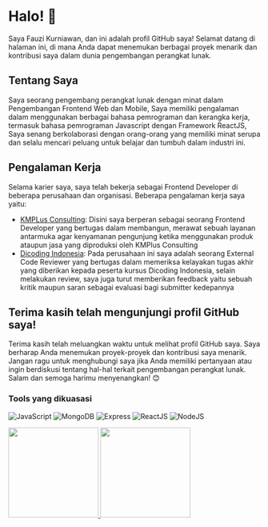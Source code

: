 # Halo! 👋
Saya Fauzi Kurniawan, dan ini adalah profil GitHub saya! Selamat datang di halaman ini, di mana Anda dapat menemukan berbagai proyek menarik dan kontribusi saya dalam dunia pengembangan perangkat lunak.

## Tentang Saya
Saya seorang pengembang perangkat lunak dengan minat dalam Pengembangan Frontend Web dan Mobile, Saya memiliki pengalaman dalam menggunakan berbagai bahasa pemrograman dan kerangka kerja, termasuk bahasa pemrograman Javascript dengan Framework ReactJS, Saya senang berkolaborasi dengan orang-orang yang memiliki minat serupa dan selalu mencari peluang untuk belajar dan tumbuh dalam industri ini.

## Pengalaman Kerja
Selama karier saya, saya telah bekerja sebagai Frontend Developer di beberapa perusahaan dan organisasi. Beberapa pengalaman kerja saya yaitu:

- [KMPLus Consulting](https://kmplus.co.id/): Disini saya berperan sebagai seorang Frontend Developer yang bertugas dalam membangun, merawat sebuah layanan antarmuka agar kenyamanan pengunjung ketika menggunakan produk ataupun jasa yang diproduksi oleh KMPlus Consulting
- [Dicoding Indonesia](https://www.dicoding.com/): Pada perusahaan ini saya adalah seorang External Code Reviewer yang bertugas dalam memeriksa kelayakan tugas akhir yang diberikan kepada peserta kursus Dicoding Indonesia, selain melakukan review, saya juga turut memberikan feedback yaitu sebuah kritik maupun saran sebagai evaluasi bagi submitter kedepannya

## Terima kasih telah mengunjungi profil GitHub saya!
Terima kasih telah meluangkan waktu untuk melihat profil GitHub saya. Saya berharap Anda menemukan proyek-proyek dan kontribusi saya menarik. Jangan ragu untuk menghubungi saya jika Anda memiliki pertanyaan atau ingin berdiskusi tentang hal-hal terkait pengembangan perangkat lunak. Salam dan semoga harimu menyenangkan! 😊


### Tools yang dikuasasi
![JavaScript](https://img.shields.io/badge/JavaScript-F7DF1E?style=for-the-badge&logo=javascript&logoColor=black)
![MongoDB](https://img.shields.io/badge/MongoDB-4EA94B?style=for-the-badge&logo=mongodb&logoColor=white)
![Express](https://img.shields.io/badge/Express.js-404D59?style=for-the-badge)
![ReactJS](https://img.shields.io/badge/React-20232A?style=for-the-badge&logo=react&logoColor=61DAFB)
![NodeJS](https://img.shields.io/badge/Node.js-43853D?style=for-the-badge&logo=node.js&logoColor=white)



<p align="left">
<a href="https://github.com/kurniawan26">
  <img height="180em" src="https://github-readme-stats-eight-theta.vercel.app/api?username=kurniawan26&show_icons=true&theme=algolia&include_all_commits=true&count_private=true"/>
  <img height="180em" src="https://github-readme-stats-eight-theta.vercel.app/api/top-langs/?username=kurniawan26&layout=compact&langs_count=8&theme=algolia"/>
</a>
</p>
